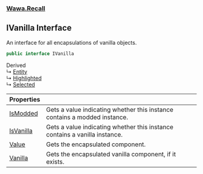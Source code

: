 ### [Wawa.Recall](Wawa.Recall.md 'Wawa.Recall')

## IVanilla Interface

An interface for all encapsulations of vanilla objects.

```csharp
public interface IVanilla
```

Derived  
&#8627; [Entity](Entity.md 'Wawa.Recall.Entity')  
&#8627; [Highlighted](Highlighted.md 'Wawa.Recall.Highlighted')  
&#8627; [Selected](Selected.md 'Wawa.Recall.Selected')

| Properties | |
| :--- | :--- |
| [IsModded](IVanilla.IsModded.md 'Wawa.Recall.IVanilla.IsModded') | Gets a value indicating whether this instance contains a modded instance. |
| [IsVanilla](IVanilla.IsVanilla.md 'Wawa.Recall.IVanilla.IsVanilla') | Gets a value indicating whether this instance contains a vanilla instance. |
| [Value](IVanilla.Value.md 'Wawa.Recall.IVanilla.Value') | Gets the encapsulated component. |
| [Vanilla](IVanilla.Vanilla.md 'Wawa.Recall.IVanilla.Vanilla') | Gets the encapsulated vanilla component, if it exists. |
